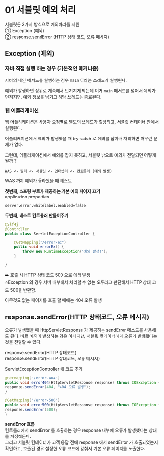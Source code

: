 # 01 서블릿 예외 처리 

서블릿은 2가지 방식으로 예외처리를 지원
<br>① Exception (예외)<br>
② response.sendError (HTTP 상태 코드, 오류 메시지)

## Exception (예외)
### 자바 직접 실행 하는 경우 (기본적인 매커니즘)
자바의 메인 메서드를 실행하는 경우 `main` 이라는 쓰레드가 실행된다. 

예외가 발생하면 상위로 계속해서 던져지게 되는데 이게 `main` 메서드를 넘어서 예외가 던져지면, 예외 정보를 남기고 해당 쓰레드는 종료된다. 

### 웹 어플리케이션 
웹 어플리케이션은 사용자 요청별로 별도의 쓰레드가 할당되고, 서블릿 컨테이너 안에서 실행된다. 

어플리케이션에서 예외가 발생했을 때 try-catch 로 예외를 잡아서 처리하면 아무런 문제가 없다. 

그런데, 어플리케이션에서 예외를 잡지 못하고, 서블릿 밖으로 예외가 전달되면 어떻게 될까 ?

```
WAS <- 필터 <- 서블릿 <- 인터셉터 <- 컨트롤러 (예외 발생)
```

WAS 까지 예외가 올라왔을 때 테스트 

**첫번째, 스프링 부트가 제공하는 기본 예외 페이지 끄기 <br>**
application.properties
```
server.error.whitelabel.enabled=false
```

**두번째, 테스트 컨트롤러 만들어주기**
```java
@Slf4j
@Controller
public class ServletExceptionController {

    @GetMapping("/error-ex")
    public void errorEx() {
        throw new RuntimeException("예외 발생!");
    }

}
```
➡️ 호출 시 HTTP 상태 코드 500 으로 에러 발생<br>
⭐️Exception 의 경우 서버 내부에서 처리할 수 없는 오류라고 판단해서 HTTP 상태 코드 500을 반환함. 

아무것도 없는 페이지를 호출 할 때에는 404 오류 발생 

## response.sendError(HTTP 상태코드, 오류 메시지)
오류가 발생했을 때 HttpServletResponse 가 제공하는 sendError 메소드를 사용해도 된다. 
바로 예외가 발생하는 것은 아니지만, 서블릿 컨테이너에게 오류가 발생했다는 것을 전달할 수 있다.

response.sendError(HTTP 상태코드)<br>
response.sendError(HTTP 상태코드, 오류 메시지)

ServletExceptionController 에 코드 추가 
```java
@GetMapping("/error-404")
public void error404(HttpServletResponse response) throws IOException {
response.sendError(404, "404 오류 발생");
}

@GetMapping("/error-500")
public void error500(HttpServletResponse response) throws IOException {
response.sendError(500);
}
```

**sendError 흐름**<br>
컨트롤러에서 sendError 를 호출하는 경우 response 내부에 오류가 발생했다는 상태를 저장해둔다. <br>
그리고 서블릿 컨테이너가 고객 응답 전에 response 에서 sendError 가 호출되었는지 확인하고, 호출된 경우 설정한 오류 코드에 맞춰서 기본 오류 페이지를 노출한다. 